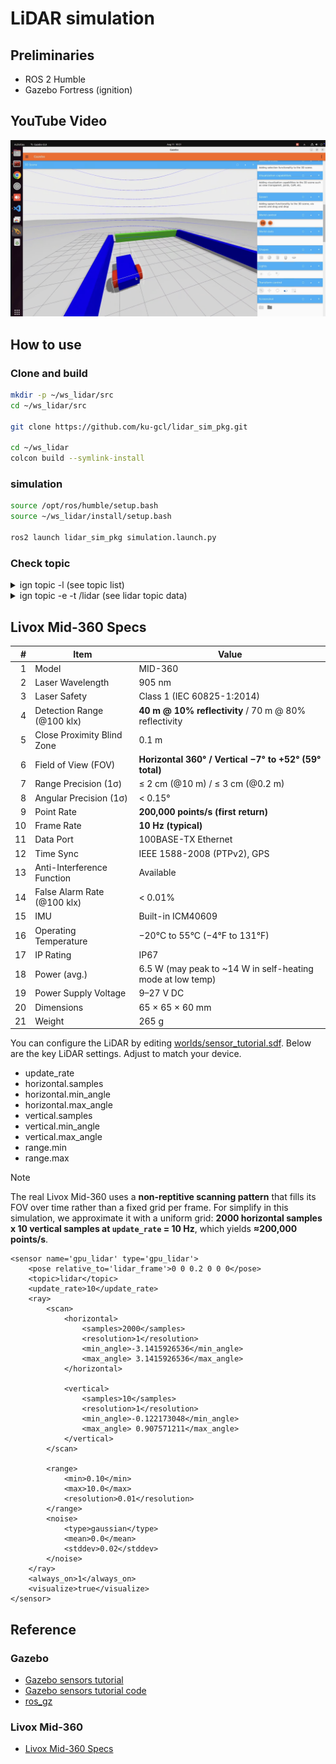 # LiDAR simulation
## Preliminaries
- ROS 2 Humble
- Gazebo Fortress (ignition)


## YouTube Video
[![YouTube](doc/img/thumbnail.png)](https://youtu.be/BaE7Gy0TvX8)


## How to use
### Clone and build

```bash
mkdir -p ~/ws_lidar/src
cd ~/ws_lidar/src

git clone https://github.com/ku-gcl/lidar_sim_pkg.git

cd ~/ws_lidar
colcon build --symlink-install
```


### simulation

```bash
source /opt/ros/humble/setup.bash
source ~/ws_lidar/install/setup.bash

ros2 launch lidar_sim_pkg simulation.launch.py
```

### Check topic

<details>
<summary>ign topic -l (see topic list)</summary>

```bash
ign topic -l                # see topic list
---

/clock
/cmd_vel
/gazebo/resource_paths
/gui/camera/pose
/gui/record_video/stats
/imu
/keyboard/keypress
/lidar
/lidar/points
/model/vehicle_blue/odometry
/model/vehicle_blue/tf
/sensors/marker
/stats
/wall/touched
/world/sensor_world/clock
/world/sensor_world/dynamic_pose/info
/world/sensor_world/model/wall/link/box/sensor/sensor_contact/contact
/world/sensor_world/pose/info
/world/sensor_world/scene/deletion
/world/sensor_world/scene/info
/world/sensor_world/state
/world/sensor_world/stats
```
</details>

<details>
<summary>ign topic -e -t /lidar (see lidar topic data)</summary>

```bash
ign topic -e -t /lidar      # echo /lidar topic data
---

header {
  stamp {
    sec: 165
    nsec: 500000000
  }
  data {
    key: "frame_id"
    value: "vehicle_blue::chassis::gpu_lidar"
  }
  data {
    key: "seq"
    value: "1671"
  }
}
frame: "vehicle_blue::chassis::gpu_lidar"
world_pose {
  position {
    x: 0.8
    z: 0.7
  }
  orientation {
    w: 1
  }
}
angle_min: -3.1415926536
angle_max: 3.1415926536
angle_step: 0.0031431642357178588
range_min: 0.1
range_max: 10
count: 2000
vertical_angle_min: -0.122173048
vertical_angle_max: 0.907571211
vertical_angle_step: 0.026403698948717951
vertical_count: 40
ranges: 3.1339066028594971
ranges: 3.1846680641174316
ranges: 3.1596453189849854
ranges: 3.183290958404541
ranges: 3.15217661857605
ranges: 3.1883203983306885
ranges: 3.1930842399597168
ranges: 3.1721608638763428
...

intensities: 0
intensities: 0
intensities: 0
intensities: 0
intensities: 0
intensities: 0
intensities: 0
intensities: 0
intensities: 0
...
```
</details>


## Livox Mid-360 Specs
|  # | Item                        | Value                                                       |
| -: | --------------------------- | ----------------------------------------------------------- |
|  1 | Model                       | MID-360                                                     |
|  2 | Laser Wavelength            | 905 nm                                                      |
|  3 | Laser Safety                | Class 1 (IEC 60825-1:2014)                                  |
|  4 | Detection Range (@100 klx)  | **40 m @ 10% reflectivity** / 70 m @ 80% reflectivity           |
|  5 | Close Proximity Blind Zone  | 0.1 m                                                       |
|  6 | Field of View (FOV)         | **Horizontal 360° / Vertical −7° to +52° (59° total)**          |
|  7 | Range Precision (1σ)        | ≤ 2 cm (@10 m) / ≤ 3 cm (@0.2 m)                            |
|  8 | Angular Precision (1σ)      | < 0.15°                                                     |
|  9 | Point Rate                  | **200,000 points/s (first return)**                             |
| 10 | Frame Rate                  | **10 Hz (typical)**                                             |
| 11 | Data Port                   | 100BASE-TX Ethernet                                         |
| 12 | Time Sync                   | IEEE 1588-2008 (PTPv2), GPS                                 |
| 13 | Anti-Interference Function  | Available                                                   |
| 14 | False Alarm Rate (@100 klx) | < 0.01%                                                     |
| 15 | IMU                         | Built-in ICM40609                                           |
| 16 | Operating Temperature       | −20°C to 55°C (−4°F to 131°F)                               |
| 17 | IP Rating                   | IP67                                                        |
| 18 | Power (avg.)                | 6.5 W (may peak to \~14 W in self-heating mode at low temp) |
| 19 | Power Supply Voltage        | 9–27 V DC                                                   |
| 20 | Dimensions                  | 65 × 65 × 60 mm                                             |
| 21 | Weight                      | 265 g                                                       |


You can configure the LiDAR by editing [worlds/sensor_tutorial.sdf](worlds/sensor_tutorial.sdf).
Below are the key LiDAR settings. Adjust to match your device.

- update_rate
- horizontal.samples
- horizontal.min_angle
- horizontal.max_angle
- vertical.samples
- vertical.min_angle
- vertical.max_angle
- range.min
- range.max

> [!NOTE]
> The real Livox Mid-360 uses a **non-reptitive scanning pattern** that fills its FOV over time rather than a fixed grid per frame.
> For simplify in this simulation, we approximate it with a uniform grid: 
> **2000 horizontal samples x 10 vertical samples at `update_rate` = 10 Hz**, which yields **≈200,000 points/s**.


```sdf
<sensor name='gpu_lidar' type='gpu_lidar'>
    <pose relative_to='lidar_frame'>0 0 0.2 0 0 0</pose>
    <topic>lidar</topic>
    <update_rate>10</update_rate>
    <ray>
        <scan>
            <horizontal>
                <samples>2000</samples>
                <resolution>1</resolution>
                <min_angle>-3.1415926536</min_angle>
                <max_angle> 3.1415926536</max_angle>
            </horizontal>

            <vertical>
                <samples>10</samples>
                <resolution>1</resolution>
                <min_angle>-0.122173048</min_angle>
                <max_angle> 0.907571211</max_angle>
            </vertical>
        </scan>

        <range>
            <min>0.10</min>
            <max>10.0</max>
            <resolution>0.01</resolution>
        </range>
        <noise>
            <type>gaussian</type>
            <mean>0.0</mean>
            <stddev>0.02</stddev>
        </noise>
    </ray>
    <always_on>1</always_on>
    <visualize>true</visualize>
</sensor>
```


## Reference
### Gazebo
- [Gazebo sensors tutorial](https://gazebosim.org/docs/fortress/sensors/)
- [Gazebo sensors tutorial code](https://github.com/gazebosim/docs/tree/master/fortress/tutorials/sensors)
- [ros_gz](https://github.com/gazebosim/ros_gz?tab=readme-ov-file)

### Livox Mid-360
- [Livox Mid-360 Specs](https://www.livoxtech.com/jp/mid-360/specs)


